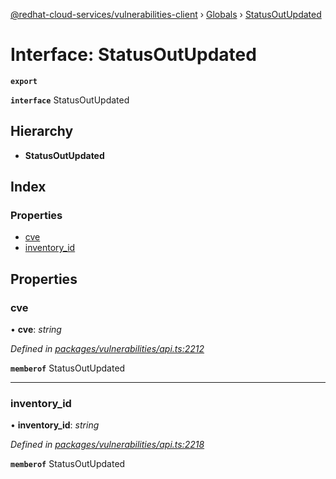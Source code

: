 [@redhat-cloud-services/vulnerabilities-client](../README.md) › [Globals](../globals.md) › [StatusOutUpdated](statusoutupdated.md)

# Interface: StatusOutUpdated

**`export`** 

**`interface`** StatusOutUpdated

## Hierarchy

* **StatusOutUpdated**

## Index

### Properties

* [cve](statusoutupdated.md#cve)
* [inventory_id](statusoutupdated.md#inventory_id)

## Properties

###  cve

• **cve**: *string*

*Defined in [packages/vulnerabilities/api.ts:2212](https://github.com/RedHatInsights/javascript-clients/blob/master/packages/vulnerabilities/api.ts#L2212)*

**`memberof`** StatusOutUpdated

___

###  inventory_id

• **inventory_id**: *string*

*Defined in [packages/vulnerabilities/api.ts:2218](https://github.com/RedHatInsights/javascript-clients/blob/master/packages/vulnerabilities/api.ts#L2218)*

**`memberof`** StatusOutUpdated
